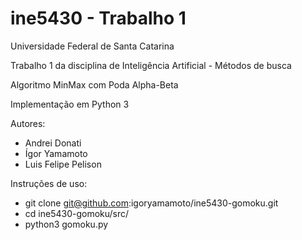 # ine5430 - Trabalho 1
Universidade Federal de Santa Catarina

Trabalho 1 da disciplina de Inteligência Artificial - Métodos de busca

Algoritmo MinMax com Poda Alpha-Beta

Implementação em Python 3

Autores:
- Andrei Donati
- Ígor Yamamoto
- Luis Felipe Pelison

Instruções de uso:
- git clone git@github.com:igoryamamoto/ine5430-gomoku.git
- cd ine5430-gomoku/src/
- python3 gomoku.py
